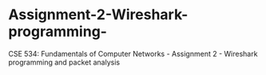 # Assignment-2-Wireshark-programming-
CSE 534: Fundamentals of Computer Networks - Assignment 2 - Wireshark programming and packet analysis
